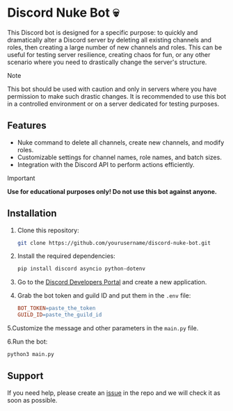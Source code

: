 # Discord Nuke Bot 💀

This Discord bot is designed for a specific purpose: to quickly and dramatically alter a Discord server by deleting all existing channels and roles, then creating a large number of new channels and roles. This can be useful for testing server resilience, creating chaos for fun, or any other scenario where you need to drastically change the server's structure.



> [!note]  
> This bot should be used with caution and only in servers where you have permission to make such drastic changes. It is recommended to use this bot in a controlled environment or on a server dedicated for testing purposes.

## Features

- Nuke command to delete all channels, create new channels, and modify roles.
- Customizable settings for channel names, role names, and batch sizes.
- Integration with the Discord API to perform actions efficiently.


> [!IMPORTANT]  
> **Use for educational purposes only! Do not use this bot against anyone.**


## Installation

1. Clone this repository:

   ```bash
   git clone https://github.com/yourusername/discord-nuke-bot.git
   ```

2. Install the required dependencies:
   ```bash
   pip install discord asyncio python-dotenv
   ```

3. Go to the [Discord Developers Portal](https://discord.com/developers/applications) and create a new application.

4. Grab the bot token and guild ID and put them in the `.env` file:

   ```makefile
   BOT_TOKEN=paste_the_token
   GUILD_ID=paste_the_guild_id
   ```

5.Customize the message and other parameters in the `main.py` file.

6.Run the bot: 
   ```bash
   python3 main.py
   ```

## Support

If you need help, please create an [issue](https://github.com/codewithriza/DiscordNukeBot/issues) in the repo and we will check it as soon as possible.




